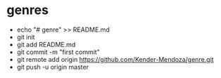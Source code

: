 # genres

- echo "# genre" >> README.md
- git init
- git add README.md
- git commit -m "first commit"
- git remote add origin https://github.com/Kender-Mendoza/genre.git
- git push -u origin master

